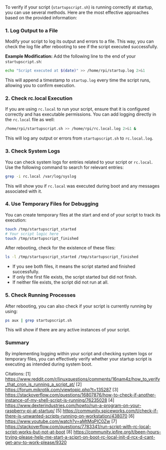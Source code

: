To verify if your script (`startupscript.sh`) is running correctly at startup, you can use several methods. Here are the most effective approaches based on the provided information:

### 1. **Log Output to a File**
Modify your script to log its output and errors to a file. This way, you can check the log file after rebooting to see if the script executed successfully.

**Example Modification:**
Add the following line to the end of your `startupscript.sh`:

```bash
echo "Script executed at $(date)" >> /home/rpi/startup.log 2>&1
```

This will append a timestamp to `startup.log` every time the script runs, allowing you to confirm execution.

### 2. **Check rc.local Execution**
If you are using `rc.local` to run your script, ensure that it is configured correctly and has executable permissions. You can add logging directly in the `rc.local` file as well:

```bash
/home/rpi/startupscript.sh >> /home/rpi/rc.local.log 2>&1 &
```

This will log any output or errors from `startupscript.sh` to `rc.local.log`.

### 3. **Check System Logs**
You can check system logs for entries related to your script or `rc.local`. Use the following command to search for relevant entries:

```bash
grep -i rc.local /var/log/syslog
```

This will show you if `rc.local` was executed during boot and any messages associated with it.

### 4. **Use Temporary Files for Debugging**
You can create temporary files at the start and end of your script to track its execution:

```bash
touch /tmp/startupscript_started
# Your script logic here
touch /tmp/startupscript_finished
```

After rebooting, check for the existence of these files:

```bash
ls -l /tmp/startupscript_started /tmp/startupscript_finished
```

- If you see both files, it means the script started and finished successfully.
- If only the first file exists, the script started but did not finish.
- If neither file exists, the script did not run at all.

### 5. **Check Running Processes**
After rebooting, you can also check if your script is currently running by using:

```bash
ps aux | grep startupscript.sh
```

This will show if there are any active instances of your script.

### Summary
By implementing logging within your script and checking system logs or temporary files, you can effectively verify whether your startup script is executing as intended during system boot.

Citations:
[1] https://www.reddit.com/r/linuxquestions/comments/16nam4z/how_to_verify_that_cron_is_running_a_script_at/
[2] https://forum.mikrotik.com/viewtopic.php?t=135287
[3] https://stackoverflow.com/questions/16807876/how-to-check-if-another-instance-of-my-shell-script-is-running/76235028
[4] https://www.dexterindustries.com/howto/run-a-program-on-your-raspberry-pi-at-startup/
[5] https://community.spiceworks.com/t/check-if-there-is-unwanted-scripts-running-on-workstation/438070
[6] https://www.youtube.com/watch?v=aMtMqPIC0Zw
[7] https://stackoverflow.com/questions/7783341/run-script-with-rc-local-script-works-but-not-at-boot
[8] https://community.ipfire.org/t/been-hours-trying-please-help-me-start-a-sciprt-on-boot-rc-local-init-d-rcx-d-cant-get-any-to-work-please/9320